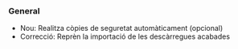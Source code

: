 ### General
- Nou: Realitza còpies de seguretat automàticament (opcional)
- Correcció: Reprèn la importació de les descàrregues acabades
